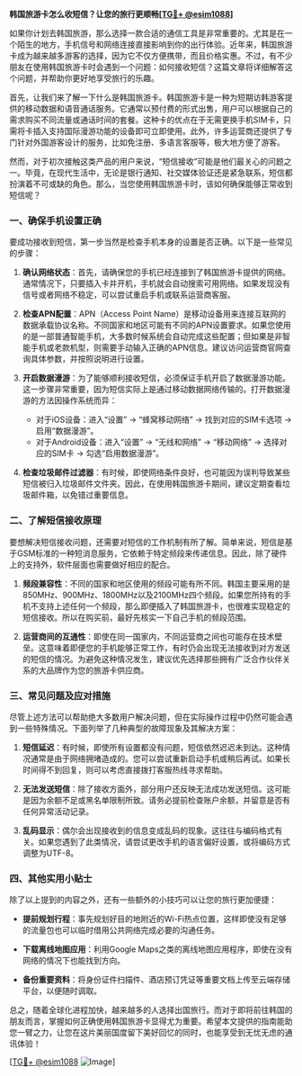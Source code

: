 **韩国旅游卡怎么收短信？让您的旅行更顺畅[[TG💪+ @esim1088](https://t.me/s/esim1088)]**

如果你计划去韩国旅游，那么选择一款合适的通信工具是非常重要的。尤其是在一个陌生的地方，手机信号和网络连接直接影响到你的出行体验。近年来，韩国旅游卡成为越来越多游客的选择，因为它不仅方便携带，而且价格实惠。不过，有不少朋友在使用韩国旅游卡时会遇到一个问题：如何接收短信？这篇文章将详细解答这个问题，并帮助你更好地享受旅行的乐趣。

首先，让我们来了解一下什么是韩国旅游卡。韩国旅游卡是一种为短期访韩游客提供的移动数据和语音通话服务。它通常以预付费的形式出售，用户可以根据自己的需求购买不同流量或通话时间的套餐。这种卡的优点在于无需更换手机SIM卡，只需将卡插入支持国际漫游功能的设备即可立即使用。此外，许多运营商还提供了专门针对外国游客设计的服务，比如免注册、多语言客服等，极大地方便了游客。

然而，对于初次接触这类产品的用户来说，“短信接收”可能是他们最关心的问题之一。毕竟，在现代生活中，无论是银行通知、社交媒体验证还是紧急联系，短信都扮演着不可或缺的角色。那么，当您使用韩国旅游卡时，该如何确保能够正常收到短信呢？

### 一、确保手机设置正确

要成功接收到短信，第一步当然是检查手机本身的设置是否正确。以下是一些常见的步骤：

1. **确认网络状态**：首先，请确保您的手机已经连接到了韩国旅游卡提供的网络。通常情况下，只要插入卡并开机，手机就会自动搜索可用网络。如果发现没有信号或者网络不稳定，可以尝试重启手机或联系运营商客服。
   
2. **检查APN配置**：APN（Access Point Name）是移动设备用来连接互联网的数据承载协议名称。不同国家和地区可能有不同的APN设置要求。如果您使用的是一部普通智能手机，大多数时候系统会自动完成这些配置；但如果是非智能手机或老款机型，则需要手动输入正确的APN信息。建议访问运营商官网查询具体参数，并按照说明进行设置。

3. **开启数据漫游**：为了能够顺利接收短信，必须保证手机开启了数据漫游功能。这一步骤非常重要，因为短信实际上是通过移动数据网络传输的。打开数据漫游的方法因操作系统而异：
   - 对于iOS设备：进入“设置” -> “蜂窝移动网络” -> 找到对应的SIM卡选项 -> 启用“数据漫游”。
   - 对于Android设备：进入“设置” -> “无线和网络” -> “移动网络” -> 选择对应的SIM卡 -> 勾选“启用数据漫游”。

4. **检查垃圾邮件过滤器**：有时候，即使网络条件良好，也可能因为误判导致某些短信被归入垃圾邮件文件夹。因此，在使用韩国旅游卡期间，建议定期查看垃圾邮件箱，以免错过重要信息。

### 二、了解短信接收原理

要想解决短信接收问题，还需要对短信的工作机制有所了解。简单来说，短信是基于GSM标准的一种短消息服务，它依赖于特定频段来传递信息。因此，除了硬件上的支持外，软件层面也需要做好相应的配合。

1. **频段兼容性**：不同的国家和地区使用的频段可能有所不同。韩国主要采用的是850MHz、900MHz、1800MHz以及2100MHz四个频段。如果您所持有的手机不支持上述任何一个频段，那么即便插入了韩国旅游卡，也很难实现稳定的短信接收。所以在购买前，最好先核实一下自己手机的频段范围。

2. **运营商间的互通性**：即使在同一国家内，不同运营商之间也可能存在技术壁垒。这意味着即便您的手机能够正常工作，有时仍会出现无法接收到对方发送的短信的情况。为避免这种情况发生，建议优先选择那些拥有广泛合作伙伴关系的大品牌作为您的旅游卡供应商。

### 三、常见问题及应对措施

尽管上述方法可以帮助绝大多数用户解决问题，但在实际操作过程中仍然可能会遇到一些特殊情况。下面列举了几种典型的故障现象及其解决方案：

1. **短信延迟**：有时候，即使所有设置都没有问题，短信依然迟迟未到达。这种情况通常是由于网络拥堵造成的。您可以尝试重新启动手机或稍后再试。如果长时间得不到回复，则可以考虑直接拨打客服热线寻求帮助。

2. **无法发送短信**：除了接收方面外，部分用户还反映无法成功发送短信。这可能是因为余额不足或黑名单限制所致。请务必提前检查账户余额，并留意是否有任何异常活动记录。

3. **乱码显示**：偶尔会出现接收到的信息变成乱码的现象。这往往与编码格式有关。如果您遇到了此类情况，请尝试更改手机的语言偏好设置，或将编码方式调整为UTF-8。

### 四、其他实用小贴士

除了以上提到的内容之外，还有一些额外的小技巧可以让您的旅行更加便捷：

- **提前规划行程**：事先规划好目的地附近的Wi-Fi热点位置，这样即使没有足够的流量包也可以临时借用公共网络完成必要的沟通任务。
  
- **下载离线地图应用**：利用Google Maps之类的离线地图应用程序，即使在没有网络的情况下也能找到方向。
  
- **备份重要资料**：将身份证件扫描件、酒店预订凭证等重要文档上传至云端存储平台，以便随时调取。

总之，随着全球化进程加快，越来越多的人选择出国旅行。而对于即将前往韩国的朋友而言，掌握如何正确使用韩国旅游卡显得尤为重要。希望本文提供的指南能助您一臂之力，让您在这片美丽国度留下美好回忆的同时，也能享受到无忧无虑的通讯体验！

[[TG💪+ @esim1088](https://t.me/s/esim1088) ![Image](https://i.postimg.cc/4NQfJmqS/Snipaste-2025-05-13-00-14-12.png)]